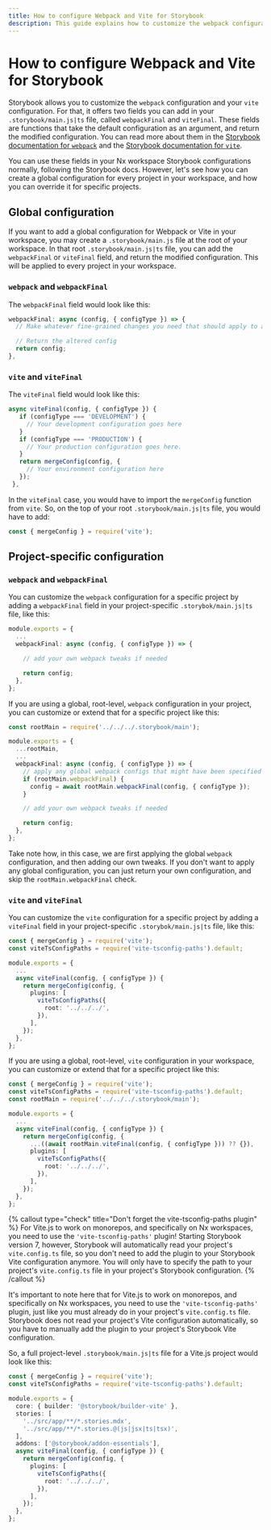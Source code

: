 ```yaml
---
title: How to configure Webpack and Vite for Storybook
description: This guide explains how to customize the webpack configuration and your vite configuration for Storybook.
---
```


# How to configure Webpack and Vite for Storybook

Storybook allows you to customize the `webpack` configuration and your `vite` configuration. For that, it offers two fields you can add in your `.storybook/main.js|ts` file, called `webpackFinal` and `viteFinal`. These fields are functions that take the default configuration as an argument, and return the modified configuration. You can read more about them in the [Storybook documentation for `webpack`](https://storybook.js.org/docs/react/builders/webpack#extending-storybooks-webpack-config) and the [Storybook documentation for `vite`](https://storybook.js.org/docs/react/builders/vite#configuration).

You can use these fields in your Nx workspace Storybook configurations normally, following the Storybook docs. However, let's see how you can create a global configuration for every project in your workspace, and how you can override it for specific projects.

## Global configuration

If you want to add a global configuration for Webpack or Vite in your workspace, you may create a `.storybook/main.js` file at the root of your workspace. In that root `.storybook/main.js|ts` file, you can add the `webpackFinal` or `viteFinal` field, and return the modified configuration. This will be applied to every project in your workspace.

### `webpack` and `webpackFinal`

The `webpackFinal` field would look like this:

```ts {% fileName=".storybook/main.js" %}
webpackFinal: async (config, { configType }) => {
  // Make whatever fine-grained changes you need that should apply to all storybook configs

  // Return the altered config
  return config;
},
```

### `vite` and `viteFinal`

The `viteFinal` field would look like this:

```ts {% fileName=".storybook/main.js" %}
async viteFinal(config, { configType }) {
   if (configType === 'DEVELOPMENT') {
     // Your development configuration goes here
   }
   if (configType === 'PRODUCTION') {
     // Your production configuration goes here.
   }
   return mergeConfig(config, {
     // Your environment configuration here
   });
 },
```

In the `viteFinal` case, you would have to import the `mergeConfig` function from `vite`. So, on the top of your root `.storybook/main.js|ts` file, you would have to add:

```ts {% fileName=".storybook/main.js" %}
const { mergeConfig } = require('vite');
```

## Project-specific configuration

### `webpack` and `webpackFinal`

You can customize the `webpack` configuration for a specific project by adding a `webpackFinal` field in your project-specific `.storybok/main.js|ts` file, like this:

```ts {% fileName="apps/my-react-webpack-app/.storybook/main.js" %}
module.exports = {
  ...
  webpackFinal: async (config, { configType }) => {

    // add your own webpack tweaks if needed

    return config;
  },
};
```

If you are using a global, root-level, `webpack` configuration in your project, you can customize or extend that for a specific project like this:

```ts {% fileName="apps/my-react-webpack-app/.storybook/main.js" %}
const rootMain = require('../../../.storybook/main');

module.exports = {
  ...rootMain,
  ...
  webpackFinal: async (config, { configType }) => {
    // apply any global webpack configs that might have been specified in .storybook/main.js
    if (rootMain.webpackFinal) {
      config = await rootMain.webpackFinal(config, { configType });
    }

    // add your own webpack tweaks if needed

    return config;
  },
};
```

Take note how, in this case, we are first applying the global `webpack` configuration, and then adding our own tweaks. If you don't want to apply any global configuration, you can just return your own configuration, and skip the `rootMain.webpackFinal` check.

### `vite` and `viteFinal`

You can customize the `vite` configuration for a specific project by adding a `viteFinal` field in your project-specific `.storybok/main.js|ts` file, like this:

```ts {% fileName="apps/my-react-vite-app/.storybook/main.js" %}
const { mergeConfig } = require('vite');
const viteTsConfigPaths = require('vite-tsconfig-paths').default;

module.exports = {
  ...
  async viteFinal(config, { configType }) {
    return mergeConfig(config, {
      plugins: [
        viteTsConfigPaths({
          root: '../../../',
        }),
      ],
    });
  },
};
```

If you are using a global, root-level, `vite` configuration in your workspace, you can customize or extend that for a specific project like this:

```ts {% fileName="apps/my-react-vite-app/.storybook/main.js" %}
const { mergeConfig } = require('vite');
const viteTsConfigPaths = require('vite-tsconfig-paths').default;
const rootMain = require('../../../.storybook/main');

module.exports = {
  ...
  async viteFinal(config, { configType }) {
    return mergeConfig(config, {
      ...((await rootMain.viteFinal(config, { configType })) ?? {}),
      plugins: [
        viteTsConfigPaths({
          root: '../../../',
        }),
      ],
    });
  },
};
```

{% callout type="check" title="Don't forget the vite-tsconfig-paths plugin" %}
For Vite.js to work on monorepos, and specifically on Nx workspaces, you need to use the `'vite-tsconfig-paths'` plugin! Starting Storybook version 7, however, Storybook will automatically read your project's `vite.config.ts` file, so you don't need to add the plugin to your Storybook Vite configuration anymore. You will only have to specify the path to your project's `vite.config.ts` file in your project's Storybook configuration.
{% /callout %}

It's important to note here that for Vite.js to work on monorepos, and specifically on Nx workspaces, you need to use the `'vite-tsconfig-paths'` plugin, just like you must already do in your project's `vite.config.ts` file. Storybook does not read your project's Vite configuration automatically, so you have to manually add the plugin to your project's Storybook Vite configuration.

So, a full project-level `.storybook/main.js|ts` file for a Vite.js project would look like this:

```ts {% fileName="apps/my-react-vite-app/.storybook/main.js" %}
const { mergeConfig } = require('vite');
const viteTsConfigPaths = require('vite-tsconfig-paths').default;

module.exports = {
  core: { builder: '@storybook/builder-vite' },
  stories: [
    '../src/app/**/*.stories.mdx',
    '../src/app/**/*.stories.@(js|jsx|ts|tsx)',
  ],
  addons: ['@storybook/addon-essentials'],
  async viteFinal(config, { configType }) {
    return mergeConfig(config, {
      plugins: [
        viteTsConfigPaths({
          root: '../../../',
        }),
      ],
    });
  },
};
```
